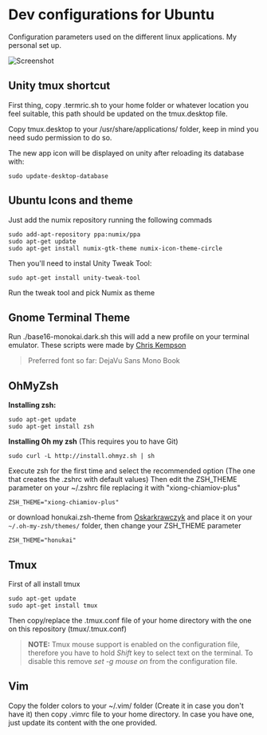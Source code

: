 # Dev configurations for Ubuntu
Configuration parameters used on the different linux applications. My personal set up.

![Screenshot](http://i.imgur.com/xXjk0NV.png)


## Unity tmux shortcut

First thing, copy .termric.sh to your home folder or whatever location you feel suitable, this path should be updated on 
the tmux.desktop file.

Copy tmux.desktop to your /usr/share/applications/ folder, keep in mind you need sudo permission to do so. 

The new app icon will be displayed on unity after reloading its database with:

	sudo update-desktop-database


## Ubuntu Icons and theme

Just add the numix repository running the following commads

	sudo add-apt-repository ppa:numix/ppa
	sudo apt-get update
	sudo apt-get install numix-gtk-theme numix-icon-theme-circle

Then you'll need to instal Unity Tweak Tool: 
	
	sudo apt-get install unity-tweak-tool

Run the tweak tool and pick Numix as theme



## Gnome Terminal Theme

Run ./base16-monokai.dark.sh this will add a new profile on your terminal emulator. 
These scripts were made by [Chris Kempson](https://github.com/chriskempson/base16-gnome-terminal)

>Preferred font so far: DejaVu Sans Mono Book


## OhMyZsh

**Installing zsh:**

	sudo apt-get update
	sudo apt-get install zsh

**Installing Oh my zsh** (This requires you to have Git)
	
	sudo curl -L http://install.ohmyz.sh | sh

Execute zsh for the first time and select the recommended option (The one that creates the .zshrc with default values)
Then edit the ZSH_THEME parameter on your ~/.zshrc file replacing it with "xiong-chiamiov-plus"
	
	ZSH_THEME="xiong-chiamiov-plus"  

or download honukai.zsh-theme from [Oskarkrawczyk](https://github.com/oskarkrawczyk/honukai-iterm-zsh)
and place it on your `~/.oh-my-zsh/themes/` folder, then change your ZSH_THEME parameter
	
	ZSH_THEME="honukai"

## Tmux

First of all install tmux

	sudo apt-get update
	sudo apt-get install tmux

Then copy/replace the .tmux.conf file of your home directory with the one on this repository (tmux/.tmux.conf)

> **NOTE:** Tmux mouse support is enabled on the configuration file, therefore you have to hold *Shift* key to select text on the terminal. To disable this remove *set -g mouse on* from the configuration file.


## Vim

Copy the folder colors to your ~/.vim/ folder (Create it in case you don't have it) then copy .vimrc file to your home directory. In case you have one, just update its content with the one provided.



	



